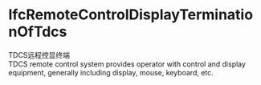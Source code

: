 IfcRemoteControlDisplayTerminationOfTdcs
========================================
TDCS远程控显终端  
TDCS remote control system provides operator with control and display
equipment, generally including display, mouse, keyboard, etc.


